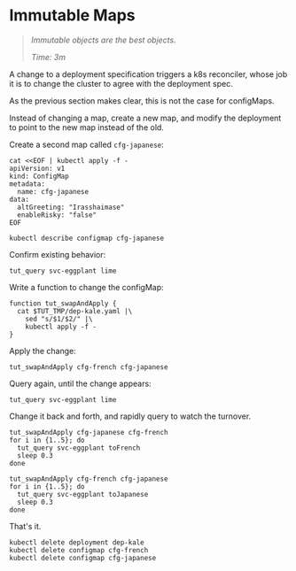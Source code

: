 # Immutable Maps

> _Immutable objects are the best objects._
>
> _Time: 3m_

A change to a deployment specification triggers a k8s
reconciler, whose job it is to change the cluster to
agree with the deployment spec.

As the previous section makes clear, this is not the
case for configMaps.

Instead of changing a map, create a new map, and modify
the deployment to point to the new map instead of the
old.

Create a second map called `cfg-japanese`:

<!-- @japaneseMap @test -->
```
cat <<EOF | kubectl apply -f -
apiVersion: v1
kind: ConfigMap
metadata:
  name: cfg-japanese
data:
  altGreeting: "Irasshaimase"
  enableRisky: "false"
EOF
```

<!-- @descConfigMap @test -->
```
kubectl describe configmap cfg-japanese
```

Confirm existing behavior:
<!-- @queryIt @test -->
```
tut_query svc-eggplant lime
```

Write a function to change the configMap:
<!-- @funcSwapAndApply @test -->
```
function tut_swapAndApply {
  cat $TUT_TMP/dep-kale.yaml |\
    sed "s/$1/$2/" |\
    kubectl apply -f -
}
```

Apply the change:

<!-- @changeToConfig2 @test -->
```
tut_swapAndApply cfg-french cfg-japanese
```

Query again, until the change appears:

<!-- @queryIt @test -->
```
tut_query svc-eggplant lime
```

Change it back and forth, and rapidly query to watch the turnover.

<!-- @changeToC1WithQuery @test -->
```
tut_swapAndApply cfg-japanese cfg-french
for i in {1..5}; do
  tut_query svc-eggplant toFrench
  sleep 0.3
done
```

<!-- @changeToC2WithQuery @test -->
```
tut_swapAndApply cfg-french cfg-japanese
for i in {1..5}; do
  tut_query svc-eggplant toJapanese
  sleep 0.3
done
```

That's it.

<!-- @cleanup @test -->
```
kubectl delete deployment dep-kale
kubectl delete configmap cfg-french
kubectl delete configmap cfg-japanese
```
